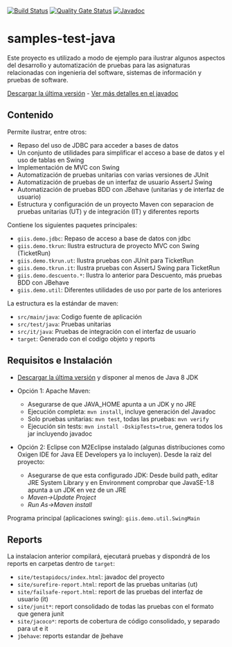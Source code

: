 [![Build Status](https://github.com/javiertuya/samples-test-java/actions/workflows/test.yml/badge.svg)](https://github.com/javiertuya/samples-test-java/actions/workflows/test.yml)
[![Quality Gate Status](https://sonarcloud.io/api/project_badges/measure?project=my%3Asamples-test-java&metric=alert_status)](https://sonarcloud.io/summary/new_code?id=my%3Asamples-test-java)
[![Javadoc](https://img.shields.io/badge/%20-javadoc-blue)](https://javiertuya.github.io/samples-test-java/)

# samples-test-java

Este proyecto es utilizado a modo de ejemplo para ilustrar algunos aspectos del desarrollo y automatización de pruebas para
las asignaturas relacionadas con ingenieria del software, sistemas de información y pruebas de software.

[Descargar la última versión](https://github.com/javiertuya/samples-test-java/releases) - 
[Ver más detalles en el javadoc](https://javiertuya.github.io/samples-test-java/)

## Contenido

Permite ilustrar, entre otros:
- Repaso del uso de JDBC para acceder a bases de datos
- Un conjunto de utilidades para simplificar el acceso a base de datos y el uso de tablas en Swing
- Implementación de MVC con Swing
- Automatización de pruebas unitarias con varias versiones de JUnit
- Automatización de pruebas de un interfaz de usuario AssertJ Swing
- Automatización de pruebas BDD con JBehave (unitarias y de interfaz de usuario)
- Estructura y configuración de un proyecto Maven 
  con separacion de pruebas unitarias (UT) y de integración (IT) y diferentes reports

Contiene los siguientes paquetes principales:
- `giis.demo.jdbc`: Repaso de acceso a base de datos con jdbc
- `giis.demo.tkrun`: Ilustra estructura de proyecto MVC con Swing (TicketRun)
- `giis.demo.tkrun.ut`: Ilustra pruebas con JUnit para TicketRun
- `giis.demo.tkrun.it`: Ilustra pruebas con AssertJ Swing para TicketRun
- `giis.demo.descuento.*`: Ilustra lo anterior para Descuento, más pruebas BDD con JBehave
- `giis.demo.util`: Diferentes utilidades de uso por parte de los anteriores

La estructura es la estándar de maven:
- `src/main/java`: Codigo fuente de aplicación
- `src/test/java`: Pruebas unitarias
- `src/it/java`: Pruebas de integración con el interfaz de usuario
- `target`: Generado con el codigo objeto y reports

## Requisitos e Instalación

- [Descargar la última versión](https://github.com/javiertuya/samples-test-java/releases) 
  y disponer al menos de Java 8 JDK

- Opción 1: Apache Maven:
  - Asegurarse de que JAVA_HOME apunta a un JDK y no JRE
  - Ejecución completa: `mvn install`, incluye generación del Javadoc
  - Solo pruebas unitarias: `mvn test`, todas las pruebas: `mvn verify`
  - Ejecución sin tests: `mvn install -DskipTests=true`, genera todos los jar incluyendo javadoc

- Opción 2: Eclipse con M2Eclipse instalado (algunas distribuciones como Oxigen IDE for Java EE Developers ya lo incluyen).
  Desde la raiz del proyecto:
  - Asegurarse de que esta configurado JDK: Desde build path, editar JRE System Library y en Environment
	comprobar que JavaSE-1.8 apunta a un JDK en vez de un JRE
  - *Maven->Update Project*
  - *Run As->Maven install*

Programa principal (aplicaciones swing): `giis.demo.util.SwingMain`

## Reports

La instalacion anterior compilará, ejecutará pruebas y dispondrá de los reports en carpetas dentro de `target`:
- `site/testapidocs/index.html`: javadoc del proyecto
- `site/surefire-report.html`: report de las pruebas unitarias (ut)
- `site/failsafe-report.html`: report de las pruebas del interfaz de usuario (it)
- `site/junit*`: report consolidado de todas las pruebas con el formato que genera junit
- `site/jacoco*`: reports de cobertura de código consolidado, y separado para ut e it
- `jbehave`: reports estandar de jbehave 
